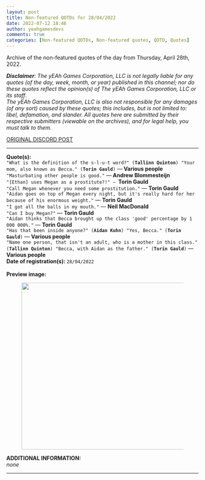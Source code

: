 ```yaml
---
layout: post
title: Non-featured QOTDs for 28/04/2022
date: 2022-07-12 18:46
author: yeahgamesdevs
comments: true
categories: [Non-featured QOTDs, Non-featured quotes, QOTD, Quotes]
---
```

<!-- wp:paragraph -->
<p>Archive of the non-featured quotes of the day from Thursday, April 28th, 2022. </p>
<!-- /wp:paragraph -->

<!-- wp:paragraph -->
<p><em><strong>Disclaimer</strong>: The yEAh Games Corporation, LLC is not legally liable for any quotes (of the day, week, month, or year) published in this channel; nor do these quotes reflect the opinion(s) of The yEAh Games Corporation, LLC or its staff</em>.<br><em>The yEAh Games Corporation, LLC is also not responsible for any damages (of any sort) caused by these quotes; this includes, but is not limited to: libel, defamation, and slander. All quotes here are submitted by their respective submitters (viewable on the archives), and for legal help, you must talk to them.</em><br><a href="https://cdn.discordapp.com/attachments/958100064079839303/964566123628609628/unknown.png"></a></p>
<!-- /wp:paragraph -->

<!-- wp:buttons {"layout":{"type":"flex","justifyContent":"left"}} -->
<div class="wp-block-buttons"><!-- wp:button {"textColor":"vivid-cyan-blue","align":"center","style":{"border":{"radius":"18px"}},"className":"is-style-fill"} -->
<div class="wp-block-button aligncenter is-style-fill"><a class="wp-block-button__link has-vivid-cyan-blue-color has-text-color wp-element-button" href="https://discord.com/channels/887052880782176266/958100064079839303/969707109577003088" style="border-radius:18px;">ORIGINAL DISCORD POST</a></div>
<!-- /wp:button --></div>
<!-- /wp:buttons -->

<!-- wp:separator {"align":"center","className":"is-style-wide"} -->
<hr class="wp-block-separator aligncenter has-alpha-channel-opacity is-style-wide" />
<!-- /wp:separator -->

<!-- wp:paragraph -->
<p><strong>Quote(s): </strong><br><code>"What is the definition of the s-l-u-t word?" (<strong>Tallinn Quinton</strong>) "Your mom, also known as Becca." (<strong>Torin Gauld</strong>)</code> —<strong> Various people</strong><br><code>"Masturbating other people is good."</code> —<strong> Andrew Blommesteijn</strong><br><code>"[Ethan] uses Megan as a prostitute?!" — </code><strong>Torin Gauld</strong><code><br>"Call Megan whenever you need some prostitution."</code> — <strong>Torin Gauld</strong><br><code>"Aidan goes on top of Megan every night, but it's really hard for her because of his enormous weight."</code> — <strong>Torin Gauld</strong><br><code>"I got all the balls in my mouth."</code> — <strong>Neil MacDonald</strong><br><code>"Can I buy Megan?"</code> — <strong>Torin Gauld</strong><br><code>"Aidan thinks that Becca brought up the class 'good' percentage by 1 000 000%."</code> — <strong>Torin Gauld</strong><br><code>"Has that been inside anyone?" (<strong>Aidan Kuhn</strong>) "Yes, Becca." (<strong>Torin Gauld</strong>)</code> — <strong>Various people</strong><br><code>"Name one person, that isn't an adult, who is a mother in this class." (<strong>Tallinn Quinton</strong>) "Becca, with Aidan as the father." (<strong>Torin Gauld</strong>)</code> — <strong>Various people</strong><br><strong>Date of registration(s): </strong><code>28/04/2022</code> <code><br></code><br><strong>Preview image:</strong></p>
<!-- /wp:paragraph -->

<!-- wp:image {"id":802,"width":438,"height":438,"sizeSlug":"large","linkDestination":"none"} -->
<figure class="wp-block-image size-large is-resized"><img src="https://yeaharchives.files.wordpress.com/2022/07/image-29.png?w=888" alt="" class="wp-image-802" width="438" height="438" /></figure>
<!-- /wp:image -->

<!-- wp:paragraph -->
<p><strong>ADDITIONAL INFORMATION:</strong><br><em>none</em></p>
<!-- /wp:paragraph -->

<!-- wp:separator {"className":"is-style-wide"} -->
<hr class="wp-block-separator has-alpha-channel-opacity is-style-wide" />
<!-- /wp:separator -->
